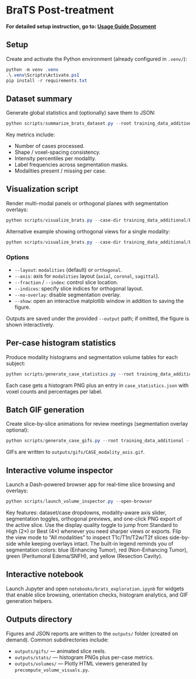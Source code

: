 # BraTS Post-treatment

**For detailed setup instruction, go to: [Usage Guide Document](docs/usage_guide.md)**

## Setup

Create and activate the Python environment (already configured in `.venv/`):

```powershell
python -m venv .venv
.\.venv\Scripts\Activate.ps1
pip install -r requirements.txt
```

## Dataset summary

Generate global statistics and (optionally) save them to JSON:

```powershell
python scripts/summarize_brats_dataset.py --root training_data_additional --output outputs/dataset_stats.json
```

Key metrics include:

- Number of cases processed.
- Shape / voxel-spacing consistency.
- Intensity percentiles per modality.
- Label frequencies across segmentation masks.
- Modalities present / missing per case.

## Visualization script

Render multi-modal panels or orthogonal planes with segmentation overlays:

```powershell
python scripts/visualize_brats.py --case-dir training_data_additional/BraTS-GLI-02405-100 --layout modalities --axis axial --fraction 0.55 --output outputs/BraTS-GLI-02405-100_axial.png
```

Alternative example showing orthogonal views for a single modality:

```powershell
python scripts/visualize_brats.py --case-dir training_data_additional/BraTS-GLI-02405-100 --layout orthogonal --modality t1c --indices 90 110 70 --output outputs/BraTS-GLI-02405-100_orthogonal.png
```

### Options

- `--layout`: `modalities` (default) or `orthogonal`.
- `--axis`: axis for `modalities` layout (`axial`, `coronal`, `sagittal`).
- `--fraction` / `--index`: control slice location.
- `--indices`: specify slice indices for orthogonal layout.
- `--no-overlay`: disable segmentation overlay.
- `--show`: open an interactive matplotlib window in addition to saving the figure.

Outputs are saved under the provided `--output` path; if omitted, the figure is
shown interactively.

## Per-case histogram statistics

Produce modality histograms and segmentation volume tables for each subject:

```powershell
python scripts/generate_case_statistics.py --root training_data_additional --output-dir outputs/stats --max-cases 5
```

Each case gets a histogram PNG plus an entry in `case_statistics.json` with voxel counts and percentages per label.

## Batch GIF generation

Create slice-by-slice animations for review meetings (segmentation overlay optional):

```powershell
python scripts/generate_case_gifs.py --root training_data_additional --output-dir outputs/gifs --modality t2f --axis axial --step 3 --overlay --max-cases 2
```

GIFs are written to `outputs/gifs/CASE_modality_axis.gif`.

## Interactive volume inspector

Launch a Dash-powered browser app for real-time slice browsing and overlays:

```powershell
python scripts/launch_volume_inspector.py --open-browser
```

Key features: dataset/case dropdowns, modality-aware axis slider, segmentation toggles, orthogonal previews, and one-click PNG export of the active slice.
Use the display quality toggle to jump from Standard to High (2×) or Best (4×) whenever you need sharper views or exports.
Flip the view mode to “All modalities” to inspect T1c/T1n/T2w/T2f slices side-by-side while keeping overlays intact.
The built-in legend reminds you of segmentation colors: blue (Enhancing Tumor), red (Non-Enhancing Tumor), green (Peritumoral Edema/SNFH), and yellow (Resection Cavity).

## Interactive notebook

Launch Jupyter and open `notebooks/brats_exploration.ipynb` for widgets that enable slice
browsing, orientation checks, histogram analytics, and GIF generation helpers.

## Outputs directory

Figures and JSON reports are written to the `outputs/` folder (created on demand).
Common subdirectories include:

- `outputs/gifs/` — animated slice reels.
- `outputs/stats/` — histogram PNGs plus per-case metrics.
- `outputs/volumes/` — Plotly HTML viewers generated by `precompute_volume_visuals.py`.
